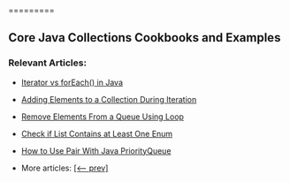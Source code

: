 =========

## Core Java Collections Cookbooks and Examples

### Relevant Articles:
- [Iterator vs forEach() in Java](https://www.baeldung.com/java-iterator-vs-foreach)
- [Adding Elements to a Collection During Iteration](https://www.baeldung.com/java-add-elements-collection)
- [Remove Elements From a Queue Using Loop](https://www.baeldung.com/java-remove-elements-queue)
- [Check if List Contains at Least One Enum](https://www.baeldung.com/java-list-check-enum-presence)
- [How to Use Pair With Java PriorityQueue](https://www.baeldung.com/java-pair-priorityqueue)

- More articles: [[<-- prev]](/core-java-modules/core-java-collections-5)
